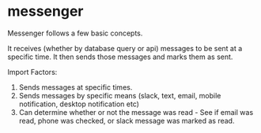 # messenger

Messenger follows a few basic concepts.

It receives (whether by database query or api) messages to be sent at a specific time. It then sends those messages and marks them as sent.

Import Factors:
1. Sends messages at specific times.
2. Sends messages by specific means (slack, text, email, mobile notification, desktop notification etc)
3. Can determine whether or not the message was read - See if email was read, phone was checked, or slack message was marked as read.

